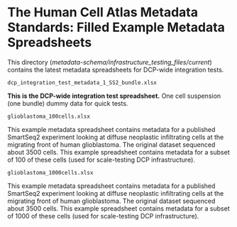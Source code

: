 # The Human Cell Atlas Metadata Standards: Filled Example Metadata Spreadsheets

This directory (_metadata-schema/infrastructure_testing_files/current_) contains the latest metadata spreadsheets for DCP-wide integration tests.


`dcp_integration_test_metadata_1_SS2_bundle.xlsx`

**This is the DCP-wide integration test spreadsheet.** One cell suspension (one bundle) dummy data for quick tests.

`glioblastoma_100cells.xlsx`

This example metadata spreadsheet contains metadata for a published SmartSeq2 experiment looking at diffuse neoplastic infiltrating cells at the migrating front of human glioblastoma. The original dataset sequenced about 3500 cells. This example spreadsheet contains metadata for a subset of 100 of these cells (used for scale-testing DCP infrastructure).

`glioblastoma_1000cells.xlsx`

This example metadata spreadsheet contains metadata for a published SmartSeq2 experiment looking at diffuse neoplastic infiltrating cells at the migrating front of human glioblastoma. The original dataset sequenced about 3500 cells. This example spreadsheet contains metadata for a subset of 1000 of these cells (used for scale-testing DCP infrastructure).